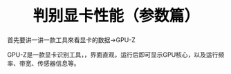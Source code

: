 <h1 style="color:black;font-size:35px;text-align:center;">判别显卡性能（参数篇）</h1>
首先要讲一讲一款工具來看显卡的数据->GPU-Z

GPU-Z是一款显卡识别工具，，界面直观，运行后即可显示GPU核心，以及运行频率、带宽、传感器信息等。  